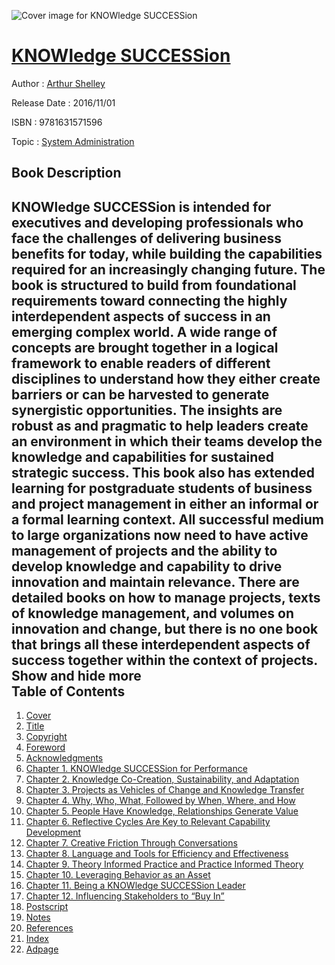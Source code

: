 ![Cover image for KNOWledge SUCCESSion](https://imgdetail.ebookreading.net/cover/cover/system_admin/EB9781631571596.jpg)

[KNOWledge SUCCESSion](https://ebookreading.net/view/book/KNOWledge+SUCCESSion-EB9781631571596_1.html "KNOWledge SUCCESSion")
====================================================================================================================

Author : [Arthur Shelley](https://ebookreading.net/search/author/Arthur+Shelley)

Release Date : 2016/11/01

ISBN : 9781631571596

Topic : [System Administration](https://ebookreading.net/search/category/system-administration)

Book Description
-----------------

 KNOWledge SUCCESSion is intended for executives and developing professionals who face the challenges of delivering business benefits for today, while building the capabilities required for an increasingly changing future. The book is structured to build from foundational requirements toward connecting the highly interdependent aspects of success in an emerging complex world. A wide range of concepts are brought together in a logical framework to enable readers of different disciplines to understand how they either create barriers or can be harvested to generate synergistic opportunities. The insights are robust as and pragmatic to help leaders create an environment in which their teams develop the knowledge and capabilities for sustained strategic success. This book also has extended learning for postgraduate students of business and project management in either an informal or a formal learning context. All successful medium to large organizations now need to have active management of projects and the ability to develop knowledge and capability to drive innovation and maintain relevance. There are detailed books on how to manage projects, texts of knowledge management, and volumes on innovation and change, but there is no one book that brings all these interdependent aspects of success together within the context of projects.        Show and hide more                
Table of Contents
-----------------

1. [Cover](https://ebookreading.net/view/book/KNOWledge+SUCCESSion-EB9781631571596_1.html)
1. [Title](https://ebookreading.net/view/book/KNOWledge+SUCCESSion-EB9781631571596_3.html)
1. [Copyright](https://ebookreading.net/view/book/KNOWledge+SUCCESSion-EB9781631571596_4.html)
1. [Foreword](https://ebookreading.net/view/book/KNOWledge+SUCCESSion-EB9781631571596_7.html)
1. [Acknowledgments](https://ebookreading.net/view/book/KNOWledge+SUCCESSion-EB9781631571596_8.html)
1. [Chapter 1. KNOWledge SUCCESSion for Performance](https://ebookreading.net/view/book/KNOWledge+SUCCESSion-EB9781631571596_9.html)
1. [Chapter 2. Knowledge Co-Creation, Sustainability, and Adaptation](https://ebookreading.net/view/book/KNOWledge+SUCCESSion-EB9781631571596_10.html)
1. [Chapter 3. Projects as Vehicles of Change and Knowledge Transfer](https://ebookreading.net/view/book/KNOWledge+SUCCESSion-EB9781631571596_11.html)
1. [Chapter 4. Why, Who, What, Followed by When, Where, and How](https://ebookreading.net/view/book/KNOWledge+SUCCESSion-EB9781631571596_12.html)
1. [Chapter 5. People Have Knowledge, Relationships Generate Value](https://ebookreading.net/view/book/KNOWledge+SUCCESSion-EB9781631571596_13.html)
1. [Chapter 6. Reflective Cycles Are Key to Relevant Capability Development](https://ebookreading.net/view/book/KNOWledge+SUCCESSion-EB9781631571596_14.html)
1. [Chapter 7. Creative Friction Through Conversations](https://ebookreading.net/view/book/KNOWledge+SUCCESSion-EB9781631571596_15.html)
1. [Chapter 8. Language and Tools for Efficiency and Effectiveness](https://ebookreading.net/view/book/KNOWledge+SUCCESSion-EB9781631571596_16.html)
1. [Chapter 9. Theory Informed Practice and Practice Informed Theory](https://ebookreading.net/view/book/KNOWledge+SUCCESSion-EB9781631571596_17.html)
1. [Chapter 10. Leveraging Behavior as an Asset](https://ebookreading.net/view/book/KNOWledge+SUCCESSion-EB9781631571596_18.html)
1. [Chapter 11. Being a KNOWledge SUCCESSion Leader](https://ebookreading.net/view/book/KNOWledge+SUCCESSion-EB9781631571596_19.html)
1. [Chapter 12. Influencing Stakeholders to “Buy In”](https://ebookreading.net/view/book/KNOWledge+SUCCESSion-EB9781631571596_20.html)
1. [Postscript](https://ebookreading.net/view/book/KNOWledge+SUCCESSion-EB9781631571596_21.html)
1. [Notes](https://ebookreading.net/view/book/KNOWledge+SUCCESSion-EB9781631571596_22.html)
1. [References](https://ebookreading.net/view/book/KNOWledge+SUCCESSion-EB9781631571596_23.html)
1. [Index](https://ebookreading.net/view/book/KNOWledge+SUCCESSion-EB9781631571596_24.html)
1. [Adpage](https://ebookreading.net/view/book/KNOWledge+SUCCESSion-EB9781631571596_25.html)
